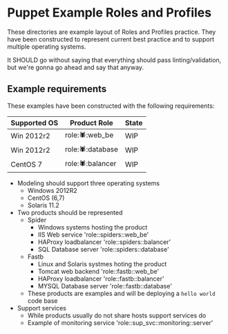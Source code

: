 # Puppet Example Roles and Profiles

These directories are example layout of Roles and Profiles practice.  They have been constructed to represent current best practice and to support multiple operating systems.

It SHOULD go without saying that everything should pass linting/validation, but
we're gonna go ahead and say that anyway.

## Example requirements

These examples have been constructed with the following requirements:

| Supported OS | Product Role | State |
|--------------------------|---------------------|-----|
| Win 2012r2 | role::spider::web_be | WIP |
| Win 2012r2 | role::spider::database | WIP |
| CentOS 7  | role::spider::balancer | WIP |


  - Modeling should support three operating systems
    - Windows 2012R2
    - CentOS (6,7)
    - Solaris 11.2
  - Two products should be represented
    - Spider
      - Windows systems hosting the product
      - IIS Web service 'role::spiders::web_be'
      - HAProxy loadbalancer 'role::spiders::balancer'
      - SQL Database server 'role::spiders::database'
    - Fastb
      - Linux and Solaris systmes hoting the product
      - Tomcat web backend 'role::fastb::web_be'
      - HAProxy loadbalancer 'role::fastb::balancer'
      - MYSQL Database server 'role::fastb::database'
    - These products are examples and will be deploying a `hello world` code base
  - Support services
    - While products usually do not share hosts support services do
    - Example of monitoring service 'role::sup\_svc::monitoring::server'
